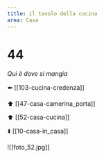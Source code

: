 ```yaml
---
title: il tavolo della cucina
area: Casa
---
```

# 44
_Qui è dove si mangia_

⬅️ [[103-cucina-credenza]]

⬆️ [[47-casa-camerina_porta]]

⬆️ [[52-casa-cucina]]

⬇️ [[10-casa-in_casa]]

![[foto_52.jpg]]